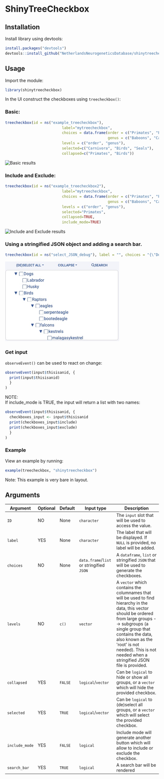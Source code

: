 # ShinyTreeCheckbox

## Installation

Install library using devtools:   
```R
install.packages("devtools")
devtools::install_github("NetherlandsNeurogeneticsDatabase/shinytreecheckbox")
```

## Usage
Import the module: 
```R
library(shinytreecheckbox)
```

In the UI construct the checkboxes using `treecheckbox()`:

### Basic:
```R
treecheckbox(id = ns("example_treecheckbox"), 
                          label="mytreecheckbox", 
                          choices = data.frame(order = c("Primates", "Primates", "Primates", "Primates", "Primates", "Carnivora", "Carnivora", "Birds", "Birds", "Birds", "Fish", "Fish", "Fish"), 
                                               genus = c("Baboons", "Capuchin monkeys", "Chimpanzees", "Gorillas", "Mandrills", "Seals", "Candids", "Chiroxiphia", "Montezuma oropendolas", "Pale chanting goshawks", "Cichlids", "Moon wrasse", "Mozambique tilapia")), 
                          levels = c("order", "genus"), 
                          selected=c("Carnivora", "Birds", "Seals"),
                          collapsed=c("Primates", "Birds"))
```

![Basic results](https://raw.githubusercontent.com/devalk96/shinytreecheckbox/media/images/treecheckbox_example1.jpg)

### Include and Exclude: 
```R
treecheckbox(id = ns("example_treecheckbox2"), 
                          label="mytreecheckbox", 
                          choices = data.frame(order = c("Primates", "Primates", "Primates", "Primates", "Primates", "Carnivora", "Carnivora", "Birds", "Birds", "Birds", "Fish", "Fish", "Fish"), 
                                               genus = c("Baboons", "Capuchin monkeys", "Chimpanzees", "Gorillas", "Mandrills", "Seals", "Candids", "Chiroxiphia", "Montezuma oropendolas", "Pale chanting goshawks", "Cichlids", "Moon wrasse", "Mozambique tilapia")), 
                          levels = c("order", "genus"), 
                          selected="Primates",
                          collapsed=TRUE,
                          include_mode=TRUE)
```
![Include and Exclude results](https://raw.githubusercontent.com/devalk96/shinytreecheckbox/media/images/treecheckbox_example2.jpg)


### Using a stringified JSON object and adding a search bar.
```R
treecheckbox(id = ns("select_JSON_debug"), label = "", choices = "{\"Dogs\":[\"Labrador\",\"Husky\"],\"Birds\":{\"Raptors\":{\"eagles\":[\"serpenteagle\",\"bootedeagle\"],\"falcons\":{\"kestrels\":[\"malagasykestrel\",\"commonkestrel\",\"rockkestrel\"]}}}}", collapsed = TRUE, selected = FALSE, include_mode = TRUE, search_bar = TRUE),
```

![JSON + Searchbar](https://raw.githubusercontent.com/NetherlandsNeurogeneticsDatabase/shinytreecheckbox/media/images/example3.jpg)
### Get input
`observeEvent()` can be used to react on change:

```r 
observeEvent(input$thisisanid, {
  print(input$thisisanid)
  }
)
```

NOTE:  
If include_mode is TRUE, the input will return a list with two names:
```r 
observeEvent(input$thisisanid, {
  checkboxes_input <- input$thisisanid
  print(checkboxes_input$include)
  print(checkboxes_input$exclude)
  }
)
```

### Example
View an example by running:
```R
example(treecheckbox, "shinytreecheckbox")
```
Note: This example is very bare in layout.

## Arguments
| Argument       | Optional | Default | Input type          | Description                                                                                                                                                                                                                              |
|----------------|----------|---------|---------------------|------------------------------------------------------------------------------------------------------------------------------------------------------------------------------------------------------------------------------------------|
| `ID`           | NO       | None    | `character`         | The `input` slot that will be used to access the value.                                                                                                                                                                                  |
| `label`        | YES      | None    | `character`         | The label that will be displayed. If `NULL` is provided, no label will be added.                                                                                                                                                         |
| `choices`      | NO       | None    | `data.frame`/`list` or stringified `JSON` | A `dataframe`, `list` or stringified `JSON` that will be used to generate the checkboxes.                                                                                                                                                                    |
| `levels`       | NO | `c()`    | `vector`            | A `vector` which contains the columnames that will be used to find hierarchy in the data, this vector should be ordered from large groups --> subgroups (a single group that contains the data, also known as the 'root' is not needed). This is not needed when a stringified JSON file is provided. |
| `collapsed`    | YES      | `FALSE` | `logical`/`vector`  | Can be `logical` to hide or show all groups, or a `vector` which will hide the provided checkbox.                                                                                                                                        |
| `selected`     | YES      | `TRUE`  | `logical`/`vector`  | Can be `logical` to (de)select all groups, or a `vector` which will select the provided checkbox.                                                                                                                                        |
| `include_mode` | YES      | `FALSE` | `logical`           | Include mode will generate another button which will allow to include or exclude the checkbox.                                                                                                                                           |                                                                                                                                         
| `search_bar`        | YES      | `TRUE`    | `logical`         | A search bar will be rendered |                                                                                                                                                        |

